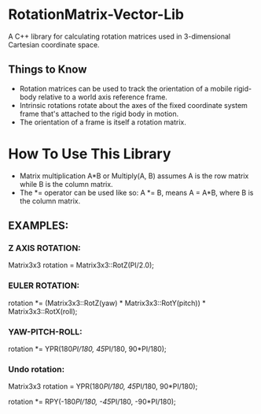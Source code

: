 # RotationMatrix-Vector-Lib

A C++ library for calculating rotation matrices used in 3-dimensional Cartesian coordinate space.

## Things to Know
- Rotation matrices can be used to track the orientation of a mobile rigid-body relative to a world axis reference frame. 
- Intrinsic rotations rotate about the axes of the fixed coordinate system frame that's attached to the rigid body in motion. 
- The orientation of a frame is itself a rotation matrix.
# How To Use This Library
- Matrix multiplication A*B or Multiply(A, B) assumes A is the row matrix while B is the column matrix.
- The *= operator can be used like so: A *= B, means A = A\*B, where B is the column matrix.

## EXAMPLES:

### Z AXIS ROTATION: 
  Matrix3x3 rotation = Matrix3x3::RotZ(PI/2.0);
  
### EULER ROTATION:
  rotation \*= (Matrix3x3::RotZ(yaw) * Matrix3x3::RotY(pitch)) * Matrix3x3::RotX(roll);

### YAW-PITCH-ROLL:
  rotation \*= YPR(180*PI/180, 45*PI/180, 90*PI/180);

### Undo rotation:
  Matrix3x3 rotation = YPR(180*PI/180, 45*PI/180, 90*PI/180); 
  
  rotation \*= RPY(-180*PI/180, -45*PI/180, -90*PI/180);
